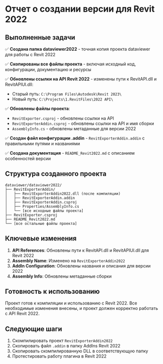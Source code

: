 # Отчет о создании версии для Revit 2022

## Выполненные задачи

✅ **Создана папка dataviewer2022** - точная копия проекта dataviewer для работы с Revit 2022

✅ **Скопированы все файлы проекта** - включая исходный код, конфигурации, документацию и ресурсы

✅ **Обновлены ссылки на API Revit 2022** - изменены пути к RevitAPI.dll и RevitAPIUI.dll:
- Старый путь: `C:\Program Files\Autodesk\Revit 2023\`
- Новый путь: `C:\Projects\1.RevitFiles\2022 API\`

✅ **Обновлены файлы проекта**:
- `RevitExporter.csproj` - обновлены ссылки на API
- `RevitExporterAddin.csproj` - обновлены ссылки на API и имя сборки
- `AssemblyInfo.cs` - обновлены метаданные для версии 2022

✅ **Создан файл конфигурации .addin** - `RevitExporterAddin.addin` с правильными путями и названиями

✅ **Создана документация** - `README_Revit2022.md` с описанием особенностей версии

## Структура созданного проекта

```
dataviewer/dataviewer2022/
├── RevitExporterAddin/
│   ├── RevitExporterAddin2022.dll (после компиляции)
│   ├── RevitExporterAddin.addin
│   ├── RevitExporterAddin.csproj
│   ├── Properties/AssemblyInfo.cs
│   └── [все исходные файлы проекта]
├── RevitExporter.csproj
├── README_Revit2022.md
└── [все остальные файлы проекта]
```

## Ключевые изменения

1. **API References**: Обновлены пути к RevitAPI.dll и RevitAPIUI.dll для Revit 2022
2. **Assembly Name**: Изменено на `RevitExporterAddin2022`
3. **AddIn Configuration**: Обновлены названия и описания для версии 2022
4. **Assembly Info**: Обновлены метаданные сборки

## Готовность к использованию

Проект готов к компиляции и использованию с Revit 2022. Все необходимые изменения внесены, и проект должен корректно работать с API Revit 2022.

## Следующие шаги

1. Скомпилировать проект `RevitExporterAddin2022`
2. Скопировать файл `.addin` в папку AddIns Revit 2022
3. Скопировать скомпилированную DLL в соответствующую папку
4. Протестировать работу плагина в Revit 2022

